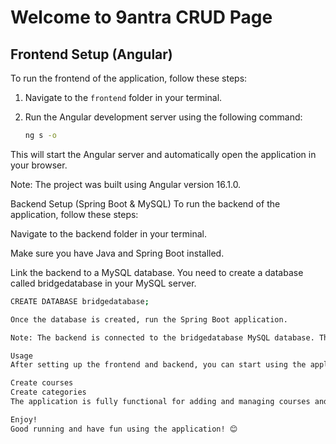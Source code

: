 # Welcome to 9antra CRUD Page

## Frontend Setup (Angular)

To run the frontend of the application, follow these steps:

1. Navigate to the `frontend` folder in your terminal.
2. Run the Angular development server using the following command:

   ```bash
   ng s -o

This will start the Angular server and automatically open the application in your browser.

Note: The project was built using Angular version 16.1.0.

Backend Setup (Spring Boot & MySQL)
To run the backend of the application, follow these steps:

Navigate to the backend folder in your terminal.

Make sure you have Java and Spring Boot installed.

Link the backend to a MySQL database. You need to create a database called bridgedatabase in your MySQL server.

   ```bash
   CREATE DATABASE bridgedatabase;

Once the database is created, run the Spring Boot application.

Note: The backend is connected to the bridgedatabase MySQL database. The database itself is not pre-provided, so you will need to create and populate it yourself.

Usage
After setting up the frontend and backend, you can start using the application to:

Create courses
Create categories
The application is fully functional for adding and managing courses and categories.

Enjoy!
Good running and have fun using the application! 😊